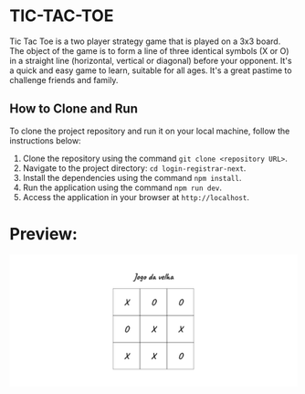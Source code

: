 # TIC-TAC-TOE

Tic Tac Toe is a two player strategy game that is played on a 3x3 board. The object of the game is to form a line of three identical symbols (X or O) in a straight line (horizontal, vertical or diagonal) before your opponent. It's a quick and easy game to learn, suitable for all ages. It's a great pastime to challenge friends and family.

## How to Clone and Run

To clone the project repository and run it on your local machine, follow the instructions below:

1. Clone the repository using the command `git clone <repository URL>`.
2. Navigate to the project directory: `cd login-registrar-next`.
3. Install the dependencies using the command `npm install`.
4. Run the application using the command `npm run dev`.
5. Access the application in your browser at `http://localhost`.

# Preview:

![preview](public/readme-image-1.png)